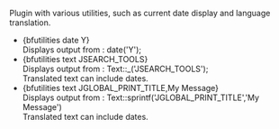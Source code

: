 Plugin with various utilities, such as current date display and language translation.
<ul>
<li>{bfutilities date Y}<br/>Displays output from : date('Y');</li>
<li>{bfutilities text JSEARCH_TOOLS}<br/>
Displays output from : Text::_('JSEARCH_TOOLS');<br/>
Translated text can include dates.</li>
<li>{bfutilities text JGLOBAL_PRINT_TITLE,My Message}<br/>
Displays output from : Text::sprintf('JGLOBAL_PRINT_TITLE','My Message')<br/>
Translated text can include dates.</li>
</ul>

